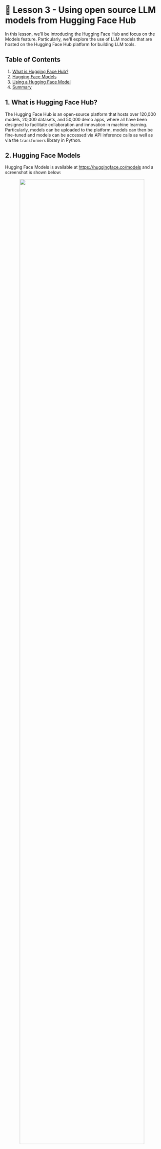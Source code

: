 # 📖 Lesson 3 - Using open source LLM models from Hugging Face Hub

In this lesson, we'll be introducing the Hugging Face Hub and focus on the Models feature. Particularly, we'll explore the use of LLM models that are hosted on the Hugging Face Hub platform for building LLM tools.

## Table of Contents
1. [What is Hugging Face Hub?](#1-what-is-hugging-face-hub)
2. [Hugging Face Models](#2-hugging-face-models)
3. [Using a Hugging Face Model](#3-using-a-hugging-face-model)
4. [Summary](#4-summary)

## 1. What is Hugging Face Hub?

The Hugging Face Hub is an open-source platform that hosts over 120,000 models, 20,000 datasets, and 50,000 demo apps, where all have been designed to facilitate collaboration and innovation in machine learning. Particularly, models can be uploaded to the platform, models can then be fine-tuned and models can be accessed via API inference calls as well as via the `transformers` library in Python.

## 2. Hugging Face Models

Hugging Face Models is available at https://huggingface.co/models and a screenshot is shown below:

<p align="center">
  <img src="../img/lesson-3-hugging-face-hub-models.png" width="90%">
</p>

As we can see in the left side panel, models are conveniently categorized into various Tasks and in this lesson we'll focus on LLMs which can be found in _Text2Text Generation_ under the *Natural Language Processing* sub-heading.


Let's say that we want to use Google's [FLAT-T5 base](https://huggingface.co/google/flan-t5-base) model, we can navigate to its model page (see screenshot below).

**Model card**

The model card provides an extensive coverage on further information about the model as follows:
- TL;DR
- Model Details
- Usage
- Uses
- Bias, Risks, and Limitations
- Training Details
- Evaluation
- Environmental Impact
- Citation
- Model Card Authors

**Tune/Deploy/Use model**

In addition to using models as originally provided, you can also fine-tune the model and deploying the model (via inference API, Spaces app, etc.).

**Hosted inference API**

We can test the model by experimenting with the _Hosted inference API_ found on the right panel. Additionally, we can see example apps using the FLAN-T5 model in _Spaces using google/flan-t5-base_.

**Spaces using the model**

Example apps using the model as deployed on Spaces is listed and would serve as a good source of inspiration.

<p align="center">
  <img src="../img/lesson-3-huggingface.co_google_flan-t5-base.png" width="90%">
</p>

[//]: # (Hugging Face Model Page Diagram https://excalidraw.com/#json=Wk098OU44goApcrItbIlT,NZpeTWLp1EbrU96obSt9IQ)



## 3. Using a Hugging Face Model

Let's proceed to using the model. 

Particularly, instructions for using the model is provided in two places:
1. **</> Use in Transformers** - A button located in the top-right hand corner, provides information on how to use the model via the `transformers` Python library.
2. **_Usage_ section in the _Model card_** - Example scripts on using the model via the `transformers` Python library are also provided here.

### Installing the transformers library

The `transformers` library can be installed in Python as follows:

```
pip install transformers
```

### Running the model

There are several ways of running the model:
1. Run model directly
2. Run model via a pipeline
3. Access model from an inference API

**Run model directly**

In the first instance, models can be run directly as follows:

```python
# Load libraries
from transformers import AutoTokenizer, AutoModelForSeq2SeqLM

# Instantiate tokenizer and model
tokenizer = AutoTokenizer.from_pretrained("google/flan-t5-base")
model = AutoModelForSeq2SeqLM.from_pretrained("google/flan-t5-base")

# Define input text and apply tokenizer
input_text = "The square root of x is the cube root of y. What is y to the power of 2, if x = 4?"
input_ids = tokenizer(input_text, return_tensors="pt").input_ids

# Run the model
outputs = model.generate(input_ids)
print(tokenizer.decode(outputs[0]))
```

**Run model via a pipeline**

In the second instance, models can be run via a pipeline as follows:

```python
from transformers import pipeline

pipe = pipeline("text2text-generation", model="google/flan-t5-base")
pipe("The square root of x is the cube root of y. What is y to the power of 2, if x = 4?")
```

**Access model from an inference API**

In the third instance, models can also be accessed via an inference API. This can be accessed by going to the _Model page_ as shown in the screenshot above, then in the top-right corner, click on `Deploy` > `Inference API`. 

This brings up a pop-up window displaying the following code snippet for using the model via an inference API:

```
import requests

API_URL = "https://api-inference.huggingface.co/models/google/flan-t5-base"
headers = {"Authorization": "Bearer xxxxxxxxxxxxxxxxxxxxxxxxxxxxxxxxxxxxx"}

def query(payload):
	response = requests.post(API_URL, headers=headers, json=payload)
	return response.json()
	
output = query({
	"inputs": "The answer to the universe is",
})
```

The generated output, irrespective of which methods were used, would give the following:
```
x = 4 * 2 = 8 x = 16 y = 16 to the power
```

## 4. Summary

In this lesson, we explored the Hugging Face Hub, a large repository of machine learning models, datasets, and apps. We particularly focused on the Models section and how to use a language model on the platform using the `transformers` library or via an inference API.
